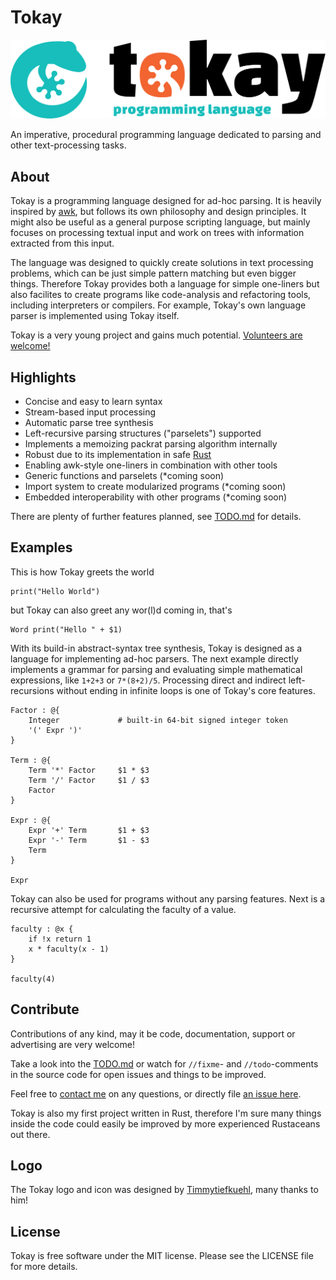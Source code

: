 # Tokay

![Tokay Logo](assets/tokay.svg)

An imperative, procedural programming language dedicated to parsing and other text-processing tasks.

## About

Tokay is a programming language designed for ad-hoc parsing. It is heavily inspired by [awk](https://en.wikipedia.org/wiki/AWK), but follows its own philosophy and design principles. It might also be useful as a general purpose scripting language, but mainly focuses on processing textual input and work on trees with information extracted from this input.

The language was designed to quickly create solutions in text processing problems, which can be just simple pattern matching but even bigger things. Therefore Tokay provides both a language for simple one-liners but also facilites to create programs like code-analysis and refactoring tools, including interpreters or compilers. For example, Tokay's own language parser is implemented using Tokay itself.

Tokay is a very young project and gains much potential. [Volunteers are welcome!](#contribute)

## Highlights

- Concise and easy to learn syntax
- Stream-based input processing
- Automatic parse tree synthesis
- Left-recursive parsing structures ("parselets") supported
- Implements a memoizing packrat parsing algorithm internally
- Robust due to its implementation in safe [Rust](https://rust-lang.org)
- Enabling awk-style one-liners in combination with other tools
- Generic functions and parselets (*coming soon)
- Import system to create modularized programs (*coming soon)
- Embedded interoperability with other programs (*coming soon)

There are plenty of further features planned, see [TODO.md](TODO.md) for details.

## Examples

This is how Tokay greets the world

```tokay
print("Hello World")
```

but Tokay can also greet any wor(l)d coming in, that's

```tokay
Word print("Hello " + $1)
```

With its build-in abstract-syntax tree synthesis, Tokay is designed as a language for implementing ad-hoc parsers. The next example directly implements a grammar for parsing and evaluating simple mathematical expressions, like `1+2+3` or `7*(8+2)/5`. Processing direct and indirect left-recursions without ending in infinite loops is one of Tokay's core features.

```tokay
Factor : @{
    Integer             # built-in 64-bit signed integer token
    '(' Expr ')'
}

Term : @{
    Term '*' Factor     $1 * $3
    Term '/' Factor     $1 / $3
    Factor
}

Expr : @{
    Expr '+' Term       $1 + $3
    Expr '-' Term       $1 - $3
    Term
}

Expr
```

Tokay can also be used for programs without any parsing features.
Next is a recursive attempt for calculating the faculty of a value.

```
faculty : @x {
    if !x return 1
    x * faculty(x - 1)
}

faculty(4)
```

## Contribute

Contributions of any kind, may it be code, documentation, support or advertising are very welcome!

Take a look into the [TODO.md](TODO.md) or watch for `//fixme`- and `//todo`-comments in the source code for open issues and things to be improved.

Feel free to [contact me](https://phorward.info) on any questions, or directly file [an issue here](https://github.com/phorward/tokay/issues).

Tokay is also my first project written in Rust, therefore I'm sure many things inside the code could easily be improved by more experienced Rustaceans out there.

## Logo

The Tokay logo and icon was designed by [Timmytiefkuehl](https://github.com/timmytiefkuehl), many thanks to him!

## License

Tokay is free software under the MIT license.
Please see the LICENSE file for more details.

